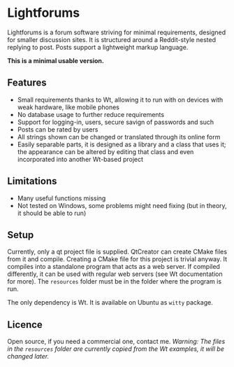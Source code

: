 # Lightforums

Lightforums is a forum software striving for minimal requirements, designed for smaller discussion sites. It is structured around a Reddit-style nested replying to post. Posts support a lightweight markup language.

**This is a minimal usable version.**

## Features
* Small requirements thanks to Wt, allowing it to run with on devices with weak hardware, like mobile phones
* No database usage to further reduce requirements
* Support for logging-in, users, secure savign of passwords and such
* Posts can be rated by users
* All strings shown can be changed or translated through its online form
* Easily separable parts, it is designed as a library and a class that uses it; the appearance can be altered by editing that class and even incorporated into another Wt-based project

## Limitations
* Many useful functions missing
* Not tested on Windows, some problems might need fixing (but in theory, it should be able to run)

## Setup
Currently, only a qt project file is supplied. QtCreator can create CMake files from it and compile. Creating a CMake file for this project is trivial anyway. It compiles into a standalone program that acts as a web server. If compiled differently, it can be used with regular web servers (see Wt documentation for more). The `resources` folder must be in the folder where the program is run.

The only dependency is Wt. It is available on Ubuntu as `witty` package.

## Licence
Open source, if you need a commercial one, contact me.
_Warning: The files in the `resources` folder are currently copied from the Wt examples, it will be changed later._
